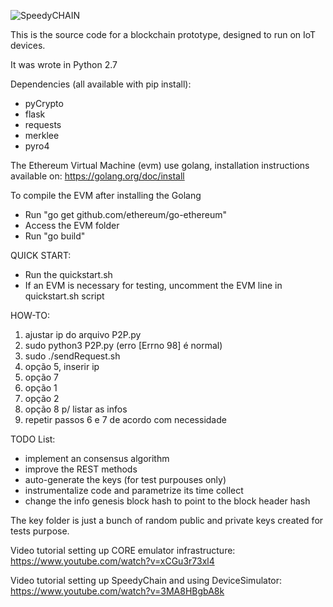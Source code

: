 ![SpeedyCHAIN](pages/assets/images/speedychain-logo.svg)

This is the source code for a blockchain prototype, designed to run on IoT devices.

It was wrote in Python 2.7

Dependencies (all available with pip install):
- pyCrypto
- flask
- requests
- merklee
- pyro4

The Ethereum Virtual Machine (evm) use golang, installation instructions available on:
https://golang.org/doc/install

To compile the EVM after installing the Golang
- Run "go get github.com/ethereum/go-ethereum"
- Access the EVM folder
- Run "go build"


QUICK START:
- Run the quickstart.sh
- If an EVM is necessary for testing, uncomment the EVM line in quickstart.sh script


HOW-TO:
1. ajustar ip do arquivo P2P.py
2. sudo python3 P2P.py (erro [Errno 98] é normal)
3. sudo ./sendRequest.sh
4. opção 5, inserir ip
5. opção 7
6. opção 1
7. opção 2
8. opção 8 p/ listar as infos
9. repetir passos 6 e 7 de acordo com necessidade

TODO List:
- implement an consensus algorithm
- improve the REST methods
- auto-generate the keys (for test purpouses only)
- instrumentalize code and parametrize its time collect
- change the info genesis block hash to point to the block header hash

The key folder is just a bunch of random public and private keys created for tests purpose.

Video tutorial setting up CORE emulator infrastructure:
https://www.youtube.com/watch?v=xCGu3r73xl4

Video tutorial setting up SpeedyChain and using DeviceSimulator:
https://www.youtube.com/watch?v=3MA8HBgbA8k
